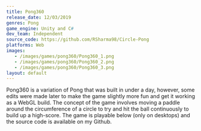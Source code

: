 ```yaml
---
title: Pong360
release_date: 12/03/2019
genres: Pong
game_engine: Unity and C#
dev_team: Independent
source_code: https://github.com/RSharma98/Circle-Pong
platforms: Web
images: 
   - /images/games/pong360/Pong360_1.png
   - /images/games/pong360/Pong360_2.png
   - /images/games/pong360/Pong360_3.png
layout: default
---
```

Pong360 is a variation of Pong that was built in under a day, however, some edits were made later to make the game slightly more fun and get it working as a WebGL build. The concept of the game involves moving a paddle around the circumference of a circle to try and hit the ball continuously to build up a high-score. The game is playable below (only on desktops) and the source code is available on my Github.